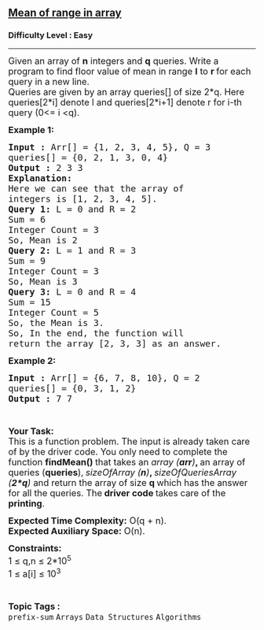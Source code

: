 <h2><a href="https://practice.geeksforgeeks.org/problems/mean-of-range-in-array2123/1?page=1&status[]=unsolved&category[]=prefix-sum&sortBy=submissions">Mean of range in array</a></h2><h3>Difficulty Level : Easy</h3><hr><div class="problems_problem_content__Xm_eO"><p><span style="font-size:18px">Given an array of <strong>n</strong> integers and <strong>q</strong> queries. Write a program to find floor value of mean in range <strong>l</strong> to <strong>r </strong>for each query in a new line.<br>
Queries are given by an array queries[] of size 2*q. Here queries[2*i] denote l and queries[2*i+1] denote r for i-th query (0&lt;= i &lt;q).</span></p>

<p><span style="font-size:18px"><strong>Example 1:</strong></span></p>

<pre><span style="font-size:18px"><strong>Input :</strong> Arr[] = {1, 2, 3, 4, 5}, Q = 3
queries[] = {0, 2, 1, 3, 0, 4}
<strong>Output :</strong> 2 3 3
<strong>Explanation:
</strong>Here we can see that the array of 
integers is [1, 2, 3, 4, 5].
<strong>Query 1:</strong> L = 0 and R = 2
Sum = 6
Integer Count = 3
So, Mean is 2
<strong>Query 2:</strong> L = 1 and R = 3
Sum = 9
Integer Count = 3
So, Mean is 3
<strong>Query 3:</strong> L = 0 and R = 4
Sum = 15
Integer Count = 5
So, the Mean is 3.
So, In the end, the function will 
return the array [2, 3, 3] as an answer.
</span></pre>

<p><span style="font-size:18px"><strong>Example 2:</strong></span></p>

<pre><span style="font-size:18px"><strong>Input :</strong> Arr[] = {6, 7, 8, 10}, Q = 2
queries[] = {0, 3, 1, 2}
<strong>Output :</strong> 7 7
</span></pre>

<p>&nbsp;</p>

<p><span style="font-size:18px"><strong>Your Task:</strong><br>
This is a function problem. The input is already taken care of by the driver code. You only need to complete the function <strong>findMean() </strong>that takes an&nbsp;<em>array (<strong>arr</strong>)</em><strong>, </strong>an array of queries (<strong>queries</strong>),<strong>&nbsp;</strong><em>sizeOfArray (<strong>n</strong>)</em><strong>, </strong><em>sizeOfQueriesArray<strong><em> </em></strong>(</em><strong><em>2*q</em></strong><em>)</em>&nbsp;and return the array of size <strong>q&nbsp;</strong>which has the answer for all the queries. The<strong> driver code </strong>takes care of the <strong>printing</strong>.</span></p>

<p><span style="font-size:18px"><strong>Expected Time Complexity:</strong>&nbsp;O(q + n).<br>
<strong>Expected Auxiliary Space:</strong>&nbsp;O(n).</span></p>

<p><span style="font-size:18px"><strong>Constraints:</strong>&nbsp;<br>
1 ≤ q,n ≤ 2*10<sup>5</sup><br>
1 ≤ a[i] ≤ 10<sup>3</sup></span></p>
</div><br><p><span style=font-size:18px><strong>Topic Tags : </strong><br><code>prefix-sum</code>&nbsp;<code>Arrays</code>&nbsp;<code>Data Structures</code>&nbsp;<code>Algorithms</code>&nbsp;